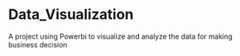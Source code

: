 # Data_Visualization
A project using Powerbi to visualize and analyze the data for making business decision
